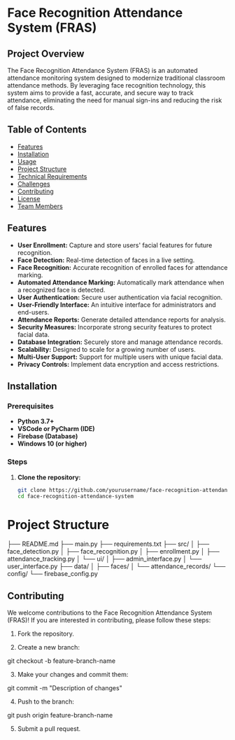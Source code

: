 # Face Recognition Attendance System (FRAS)

## Project Overview

The Face Recognition Attendance System (FRAS) is an automated attendance monitoring system designed to modernize traditional classroom attendance methods. By leveraging face recognition technology, this system aims to provide a fast, accurate, and secure way to track attendance, eliminating the need for manual sign-ins and reducing the risk of false records.

## Table of Contents

- [Features](#features)
- [Installation](#installation)
- [Usage](#usage)
- [Project Structure](#project-structure)
- [Technical Requirements](#technical-requirements)
- [Challenges](#challenges)
- [Contributing](#contributing)
- [License](#license)
- [Team Members](#team-members)

## Features

- **User Enrollment:** Capture and store users' facial features for future recognition.
- **Face Detection:** Real-time detection of faces in a live setting.
- **Face Recognition:** Accurate recognition of enrolled faces for attendance marking.
- **Automated Attendance Marking:** Automatically mark attendance when a recognized face is detected.
- **User Authentication:** Secure user authentication via facial recognition.
- **User-Friendly Interface:** An intuitive interface for administrators and end-users.
- **Attendance Reports:** Generate detailed attendance reports for analysis.
- **Security Measures:** Incorporate strong security features to protect facial data.
- **Database Integration:** Securely store and manage attendance records.
- **Scalability:** Designed to scale for a growing number of users.
- **Multi-User Support:** Support for multiple users with unique facial data.
- **Privacy Controls:** Implement data encryption and access restrictions.

## Installation

### Prerequisites

- **Python 3.7+**
- **VSCode or PyCharm (IDE)**
- **Firebase (Database)**
- **Windows 10 (or higher)**

### Steps

1. **Clone the repository:**
   ```bash
   git clone https://github.com/yourusername/face-recognition-attendance-system.git
   cd face-recognition-attendance-system


# Project Structure
├── README.md
├── main.py
├── requirements.txt
├── src/
│   ├── face_detection.py
│   ├── face_recognition.py
│   ├── enrollment.py
│   ├── attendance_tracking.py
│   └── ui/
│       ├── admin_interface.py
│       └── user_interface.py
├── data/
│   ├── faces/
│   └── attendance_records/
└── config/
    └── firebase_config.py

## Contributing
We welcome contributions to the Face Recognition Attendance System (FRAS)! If you are interested in contributing, please follow these steps:

 1. Fork the repository.

 2. Create a new branch:

  git checkout -b feature-branch-name

 3. Make your changes and commit them:

  git commit -m "Description of changes"

 4. Push to the branch:

  git push origin feature-branch-name

 5. Submit a pull request.
